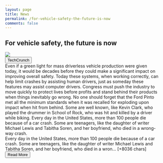 ```yaml
---
layout: page
title: News
permalink: /for-vehicle-safety-the-future-is-now
comments: false
---
```


<div class="row">
<div class="col-12">
<h2>For vehicle safety, the future is now</h2>
</div>
</div>
<div class="row">
<div class="col-12">
<img src="https://techcrunch.com/wp-content/uploads/2021/06/GettyImages-1300574373.jpg?w=600">
</div>
</div>
<div class="row">
<div class="col-12 mt-2">
<button type="button" class="btn btn-outline-info">TechCrunch</button>
</div>
</div>
<div class="row">
<div class="col-12">
<div>Even if a green light for mass driverless vehicle production were given today, it would be decades before they could make a significant impact on improving overall safety. Today these systems, when working correctly, can help limit crashes by assisting human drivers, just as someday these features may assist computer drivers. Congress must push the industry to move quickly to protect lives before profits and stand behind their products when things inevitably go wrong. No one should forget that the Ford Pinto met all the minimum standards when it was recalled for exploding upon impact when hit from behind. Some are well known, like Kevin Clark, who played the drummer in School of Rock, who was hit and killed by a driver while biking. Every day in the United States, more than 100 people die because of a car crash. Some are teenagers, like the daughter of writer Michael Lewis and Tabitha Soren, and her boyfriend, who died in a wrong-way crash.</div>
</div>
</div>
<div class="row">
<div class="col-12">
<div>Every day in the United States, more than 100 people die because of a car crash. Some are teenagers, like the daughter of writer Michael Lewis and Tabitha Soren, and her boyfriend, who died in a wron… [+8036 chars]</div>
</div>
</div>
<div class="row">
<div class="col-12 text-center">
<a href="http://techcrunch.com/2021/06/14/for-vehicle-safety-the-future-is-now/">
<button type="button" class="btn btn-info">Read More</button>
</a>
</div>
</div>
